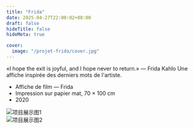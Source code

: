 ```yaml
---
title: "Frida"
date: 2025-04-27T22:00:02+08:00
draft: false
hideTitle: false
hideMeta: true

cover:
  image: "/projet-frida/cover.jpg"
---
```




«I hope the exit is joyful, and I hope never to return.»
— Frida Kahlo
Une affiche inspirée des derniers mots de l'artiste.

- Affiche de film — Frida
- Impression sur papier mat, 70 × 100 cm
- 2020



![项目展示图1](/projet-frida/1.jpg)  
![项目展示图2](/projet-frida/2.jpg)  
<!-- update: trigger build -->

<!-- update: trigger build -->
